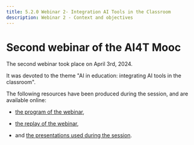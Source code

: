 ```yaml
---
title: 5.2.0 Webinar 2- Integration AI Tools in the Classroom
description: Webinar 2 - Context and objectives
---
```



# Second webinar of the AI4T Mooc

The second webinar took place on April 3rd, 2024.

It was devoted to the theme "AI in education: integrating AI tools in the classroom".

The following resources have been produced during the session, and are available online:

* <a href="https://inrialearninglab.github.io/ai4t//2-Project-resources/5-Webinars/5-2-Webinar-2/5-2-1-Webinar-2-program.html" target="_blank">the program of the webinar</a>,

* <a href="https://inrialearninglab.github.io/ai4t//2-Project-resources/5-Webinars/5-2-Webinar-2/5-2-2-Webinar-2-replay.html" target="_blank">the replay of the webinar</a>,
  
* and <a href="https://inrialearninglab.github.io/ai4t//2-Project-resources/5-Webinars/5-2-Webinar-2/5-2-3-Webinar-2-presentations.html" target="_blank">the presentations used during the session</a>. 


